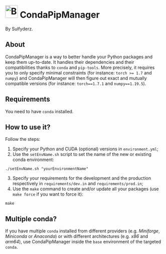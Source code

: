 # <img width="40" height="40" src="https://gitlab.com/uploads/-/system/project/avatar/26713933/CondaPipManager.png" alt="Banner"> CondaPipManager
By Sulfyderz.

## About
CondaPipManager is a way to better handle your Python packages and keep them up-to-date. It handles their dependencies and their compatibilities thanks to `conda` and `pip-tools`. More precisely, it requires you to only specify minimal constraints (for instance: `torch >= 1.7` and `numpy`) and CondaPipManager will then figure out exact and mutually compatible versions (for instance: `torch==1.7.1` and `numpy==1.19.5`).

## Requirements
You need to have `conda` installed.

## How to use it?
Follow the steps:
1. Specify your Python and CUDA (optional) versions in `environment.yml`;
2. Use the `setEnvName.sh` script to set the name of the new or existing conda environment:
```
./setEnvName.sh "yourEnvironmentName"
```
3. Specify your requirements for the development and the production respectively in `requirements/dev.in` and `requirements/prod.in`;
4. Use the `make` command to create and/or update all your packages (use `make force` if you want to force it):
```
make
```

## Multiple conda?
If you have multiple `conda` installed from different providers (e.g. _Miniforge_, _Miniconda_ or _Anaconda_) or with different architectures (e.g. _x86_ and _arm64_), use CondaPipManager inside the `base` environment of the targeted `conda`.
